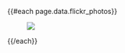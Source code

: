 <!--
title: Melitsa Sikelianos
description: Collected works of my late aunt
keywords: [painting, color, family, art]
publish_date: 2011-08-29
-->

{{#each page.data.flickr_photos}}
  <figure>
    <a href="{{url}}">
      <img src="{{sizes.large.source}}">
    </a>
  </figure>
{{/each}}
